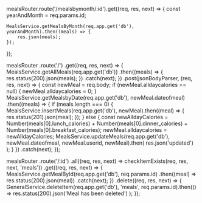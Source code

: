 mealsRouter.route('/mealsbymonth/:id').get((req, res, next) => {
	const yearAndMonth = req.params.id;

	MealsService.getMealsByMonth(req.app.get('db'), yearAndMonth).then((meals) => {
		res.json(meals);
	});
});

mealsRouter
	.route('/')
	.get((req, res, next) => {
		MealsService.getAllMeals(req.app.get('db'))
			.then((meals) => {
				res.status(200).json(meals);
			})
			.catch(next);
	})
	.post(jsonBodyParser, (req, res, next) => {
		const newMeal = req.body;
		if (newMeal.alldaycalories == null) {
			newMeal.alldaycalories = 0;
		}
		MealsService.getMealsbyDate(req.app.get('db'), newMeal.dateofmeal)
			.then((meals) => {
				if (meals.length === 0) {
					MealsService.insertMeals(req.app.get('db'), newMeal).then((meal) => {
						res.status(201).json(meal);
					});
				} else {
					const newAlldayCalories =
						Number(meals[0].lunch_calories) +
						Number(meals[0].dinner_calories) +
						Number(meals[0].breakfast_calories);
					newMeal.alldaycalories = newAlldayCalories;
					MealsService.updateMeals(req.app.get('db'), newMeal.dateofmeal, newMeal.userid, newMeal).then(
						res.json('updated')
					);
				}
			})
			.catch(next);
	});


mealsRouter
	.route('/:id')
	.all((req, res, next) => checkItemExists(req, res, next, 'meals'))
	.get((req, res, next) => {
		MealsService.getMealById(req.app.get('db'), req.params.id)
			.then((meal) => res.status(200).json(meal))
			.catch(next);
	})
	.delete((req, res, next) => {
		GeneralService.deleteItem(req.app.get('db'), 'meals', req.params.id).then(() =>
			res.status(200).json('Meal has been deleted')
		);
  });